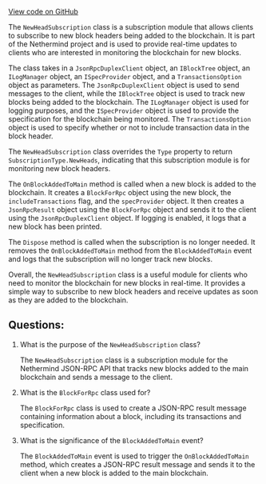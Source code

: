 [View code on GitHub](https://github.com/NethermindEth/nethermind/src/Nethermind/Nethermind.JsonRpc/Modules/Subscribe/NewHeadSubscription.cs)

The `NewHeadSubscription` class is a subscription module that allows clients to subscribe to new block headers being added to the blockchain. It is part of the Nethermind project and is used to provide real-time updates to clients who are interested in monitoring the blockchain for new blocks.

The class takes in a `JsonRpcDuplexClient` object, an `IBlockTree` object, an `ILogManager` object, an `ISpecProvider` object, and a `TransactionsOption` object as parameters. The `JsonRpcDuplexClient` object is used to send messages to the client, while the `IBlockTree` object is used to track new blocks being added to the blockchain. The `ILogManager` object is used for logging purposes, and the `ISpecProvider` object is used to provide the specification for the blockchain being monitored. The `TransactionsOption` object is used to specify whether or not to include transaction data in the block header.

The `NewHeadSubscription` class overrides the `Type` property to return `SubscriptionType.NewHeads`, indicating that this subscription module is for monitoring new block headers.

The `OnBlockAddedToMain` method is called when a new block is added to the blockchain. It creates a `BlockForRpc` object using the new block, the `includeTransactions` flag, and the `specProvider` object. It then creates a `JsonRpcResult` object using the `BlockForRpc` object and sends it to the client using the `JsonRpcDuplexClient` object. If logging is enabled, it logs that a new block has been printed.

The `Dispose` method is called when the subscription is no longer needed. It removes the `OnBlockAddedToMain` method from the `BlockAddedToMain` event and logs that the subscription will no longer track new blocks.

Overall, the `NewHeadSubscription` class is a useful module for clients who need to monitor the blockchain for new blocks in real-time. It provides a simple way to subscribe to new block headers and receive updates as soon as they are added to the blockchain.
## Questions: 
 1. What is the purpose of the `NewHeadSubscription` class?
    
    The `NewHeadSubscription` class is a subscription module for the Nethermind JSON-RPC API that tracks new blocks added to the main blockchain and sends a message to the client.

2. What is the `BlockForRpc` class used for?
    
    The `BlockForRpc` class is used to create a JSON-RPC result message containing information about a block, including its transactions and specification.

3. What is the significance of the `BlockAddedToMain` event?
    
    The `BlockAddedToMain` event is used to trigger the `OnBlockAddedToMain` method, which creates a JSON-RPC result message and sends it to the client when a new block is added to the main blockchain.